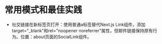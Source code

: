 # 常用模式和最佳实践

- 社交链接在新标签页打开：使用普通a标签替代Next.js Link组件，添加target="_blank"和rel="noopener noreferrer"属性，但邮件链接保持原有行为。位置：about页面的SocialLink组件。
